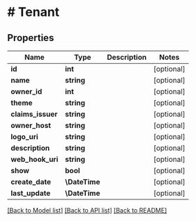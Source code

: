 # # Tenant

## Properties

Name | Type | Description | Notes
------------ | ------------- | ------------- | -------------
**id** | **int** |  | [optional]
**name** | **string** |  | [optional]
**owner_id** | **int** |  | [optional]
**theme** | **string** |  | [optional]
**claims_issuer** | **string** |  | [optional]
**owner_host** | **string** |  | [optional]
**logo_uri** | **string** |  | [optional]
**description** | **string** |  | [optional]
**web_hook_uri** | **string** |  | [optional]
**show** | **bool** |  | [optional]
**create_date** | **\DateTime** |  | [optional]
**last_update** | **\DateTime** |  | [optional]

[[Back to Model list]](../../README.md#models) [[Back to API list]](../../README.md#endpoints) [[Back to README]](../../README.md)
